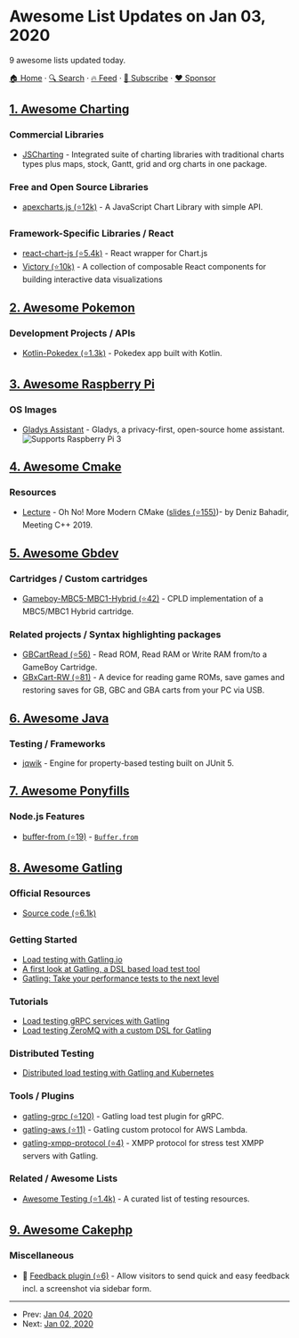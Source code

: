 # Awesome List Updates on Jan 03, 2020

9 awesome lists updated today.

[🏠 Home](/README.md) · [🔍 Search](https://www.trackawesomelist.com/search/) · [🔥 Feed](https://www.trackawesomelist.com/rss.xml) · [📮 Subscribe](https://trackawesomelist.us17.list-manage.com/subscribe?u=d2f0117aa829c83a63ec63c2f&id=36a103854c) · [❤️  Sponsor](https://github.com/sponsors/theowenyoung)



## [1. Awesome Charting](/content/zingchart/awesome-charting/README.md)

### Commercial Libraries

*   [JSCharting](https://JSCharting.com/) - Integrated suite of charting libraries with traditional charts types plus maps, stock, Gantt, grid and org charts in one package.

### Free and Open Source Libraries

*   [apexcharts.js (⭐12k)](https://github.com/apexcharts/apexcharts.js) - A JavaScript Chart Library with simple API.

### Framework-Specific Libraries / React

*   [react-chart-js (⭐5.4k)](https://github.com/jerairrest/react-chartjs-2) - React wrapper for Chart.js
*   [Victory (⭐10k)](https://github.com/FormidableLabs/victory) - A collection of composable React components for building interactive data visualizations

## [2. Awesome Pokemon](/content/tobiasbueschel/awesome-pokemon/README.md)

### Development Projects / APIs

*   [Kotlin-Pokedex (⭐1.3k)](https://github.com/mrcsxsiq/Kotlin-Pokedex) - Pokedex app built with Kotlin.

## [3. Awesome Raspberry Pi](/content/thibmaek/awesome-raspberry-pi/README.md)

### OS Images

*   [Gladys Assistant](https://gladysassistant.com) - Gladys, a privacy-first, open-source home assistant. ![Supports Raspberry Pi 3](https://github.com/thibmaek/awesome-raspberry-pi/raw/master/media/badges/rpi-3.png)

## [4. Awesome Cmake](/content/onqtam/awesome-cmake/README.md)

### Resources

*   [Lecture](https://www.youtube.com/watch?v=y9kSr5enrSk) - Oh No! More Modern CMake ([slides (⭐155)](https://github.com/Bagira80/More-Modern-CMake/raw/master/OhNoMoreModernCMake.pdf))- by Deniz Bahadir, Meeting C++ 2019.

## [5. Awesome Gbdev](/content/gbdev/awesome-gbdev/README.md)

### Cartridges / Custom cartridges

*   [Gameboy-MBC5-MBC1-Hybrid (⭐42)](https://github.com/insidegadgets/Gameboy-MBC5-MBC1-Hybrid) - CPLD implementation of a MBC5/MBC1 Hybrid cartridge.

### Related projects / Syntax highlighting packages

*   [GBCartRead (⭐56)](https://github.com/insidegadgets/GBCartRead) - Read ROM, Read RAM or Write RAM from/to a GameBoy Cartridge.
*   [GBxCart-RW (⭐81)](https://github.com/insidegadgets/GBxCart-RW) - A device for reading game ROMs, save games and restoring saves for GB, GBC and GBA carts from your PC via USB.

## [6. Awesome Java](/content/akullpp/awesome-java/README.md)

### Testing / Frameworks

*   [jqwik](https://jqwik.net) - Engine for property-based testing built on JUnit 5.

## [7. Awesome Ponyfills](/content/Richienb/awesome-ponyfills/README.md)

### Node.js Features

*   [buffer-from (⭐19)](https://github.com/LinusU/buffer-from) - [`Buffer.from`](https://nodejs.org/api/buffer.html#buffer_class_method_buffer_from_array)

## [8. Awesome Gatling](/content/aliesbelik/awesome-gatling/README.md)

### Official Resources

*   [Source code (⭐6.1k)](https://github.com/gatling/gatling)

### Getting Started

*   [Load testing with Gatling.io](https://blog.pragmatists.com/load-testing-with-gatling-io-2a128fccfb3e)
*   [A first look at Gatling, a DSL based load test tool](https://callistaenterprise.se/blogg/teknik/2014/04/16/a-first-look-at-gatling-a-dsl-based-load-test-tool/)
*   [Gatling: Take your performance tests to the next level](https://www.thoughtworks.com/insights/blog/gatling-take-your-performance-tests-next-level)

### Tutorials

*   [Load testing gRPC services with Gatling](https://medium.com/@georgeleung_7777/load-testing-grpc-services-with-gatling-990025c77055)
*   [Load testing ZeroMQ with a custom DSL for Gatling](http://mintbeans.com/load-testing-zeromq-with-gatling/)

### Distributed Testing

*   [Distributed load testing with Gatling and Kubernetes](https://medium.com/de-bijenkorf-techblog/https-medium-com-annashepeleva-distributed-load-testing-with-gatling-and-kubernetes-93ebce26edbe)

### Tools / Plugins

*   [gatling-grpc (⭐120)](https://github.com/phiSgr/gatling-grpc) - Gatling load test plugin for gRPC.
*   [gatling-aws (⭐11)](https://github.com/callistaenterprise/gatling-aws) - Gatling custom protocol for AWS Lambda.
*   [gatling-xmpp-protocol (⭐4)](https://github.com/TLmaK0/gatling-xmpp-protocol) - XMPP protocol for stress test XMPP servers with Gatling.

### Related / Awesome Lists

*   [Awesome Testing (⭐1.4k)](https://github.com/TheJambo/awesome-testing) - A curated list of testing resources.

## [9. Awesome Cakephp](/content/FriendsOfCake/awesome-cakephp/README.md)

### Miscellaneous

*   🍰 [Feedback plugin (⭐6)](https://github.com/dereuromark/cakephp-feedback) - Allow visitors to send quick and easy feedback incl. a screenshot via sidebar form.

---

- Prev: [Jan 04, 2020](/content/2020/01/04/README.md)
- Next: [Jan 02, 2020](/content/2020/01/02/README.md)